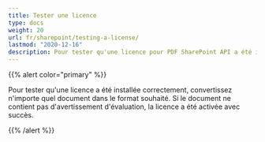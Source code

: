 ```yaml
---
title: Tester une licence
type: docs
weight: 20
url: fr/sharepoint/testing-a-license/
lastmod: "2020-12-16"
description: Pour tester qu'une licence pour PDF SharePoint API a été installée avec succès, convertissez n'importe quel document dans le format souhaité et il devrait être généré sans aucun avertissement d'évaluation.
---
```


{{% alert color="primary" %}}

Pour tester qu'une licence a été installée correctement, convertissez n'importe quel document dans le format souhaité. Si le document ne contient pas d'avertissement d'évaluation, la licence a été activée avec succès.

{{% /alert %}}